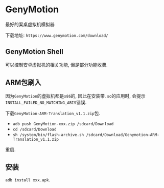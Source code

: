 # GenyMotion

最好的案桌虚拟机模拟器

下载地址: `https://www.genymotion.com/download/`

## GenyMotion Shell

可以控制安卓虚拟机的相关功能, 但是部分功能收费.

## ARM包刷入

因为`GenyMotion`的虚拟机都是`x86`的, 因此在安装带`.so`的应用时, 会提示`INSTALL_FAILED_NO_MATCHING_ABIS`错误.

下载`GenyMotion-ARM-Translation_v1.1.zip`包.

* `adb push GenyMotion-xxx.zip /sdcard/Download`
* `cd /sdcard/Download`
* `sh /system/bin/flash-archive.sh /sdcard/Download/Genymotion-ARM-Translation_v1.1.zip`

重启.

## 安装

`adb install xxx.apk`.